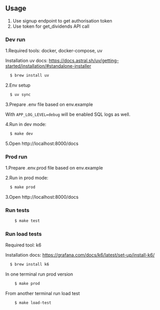 ## Usage

1. Use signup endpoint to get authorisation token
2. Use token for get_dividends API call


### Dev run

1.Required tools: docker, docker-compose, uv

Installation uv docs: https://docs.astral.sh/uv/getting-started/installation/#standalone-installer
```bash
  $ brew install uv
```

2.Env setup

```bash
  $ uv sync
```

3.Prepare .env file based on env.example 

With `APP_LOG_LEVEL=debug` will be enabled SQL logs as well.

4.Run in dev mode:
```bash
  $ make dev
```

5.Open http://localhost:8000/docs

### Prod run

1.Prepare .env.prod file based on env.example

2.Run in prod mode:
```bash
  $ make prod
```

3.Open http://localhost:8000/docs


### Run tests

```bash
    $ make test
```

### Run load tests

Required tool: k6

Installation docs: https://grafana.com/docs/k6/latest/set-up/install-k6/
```bash
  $ brew install k6
```

In one terminal run prod version

```bash
    $ make prod
```

From another terminal run load test

```bash
    $ make load-test
```
